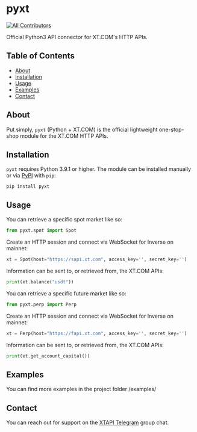# pyxt
<!-- ALL-CONTRIBUTORS-BADGE:START - Do not remove or modify this section -->
[![All Contributors](https://img.shields.io/badge/all_contributors-2-orange.svg?style=flat-square)](#contributors-)
<!-- ALL-CONTRIBUTORS-BADGE:END -->

Official Python3 API connector for XT.COM's HTTP APIs.

## Table of Contents

- [About](#about)
- [Installation](#installation)
- [Usage](#usage)
- [Examples](#examples)
- [Contact](#contact)

## About
Put simply, `pyxt` (Python + XT.COM) is the official lightweight one-stop-shop module for the XT.COM HTTP APIs. 

## Installation
`pyxt` requires Python 3.9.1 or higher. The module can be installed manually or via [PyPI](https://pypi.org/project/pyxt/) with `pip`:
```
pip install pyxt
```

## Usage
You can retrieve a specific spot market like so:
```python
from pyxt.spot import Spot
```

Create an HTTP session and connect via WebSocket for Inverse on mainnet:
```python
xt = Spot(host="https://sapi.xt.com", access_key='', secret_key='')
```

Information can be sent to, or retrieved from, the XT.COM APIs:
```python
print(xt.balance("usdt"))
```

You can retrieve a specific future market like so:
```python
from pyxt.perp import Perp
```

Create an HTTP session and connect via WebSocket for Inverse on mainnet:
```python
xt = Perp(host="https://fapi.xt.com", access_key='', secret_key='')
```

Information can be sent to, or retrieved from, the XT.COM APIs:
```python
print(xt.get_account_capital())
```

## Examples
You can find more examples in the project folder /examples/

## Contact
You can reach out for support on the [XTAPI Telegram](https://t.me/XT_api) group chat.
